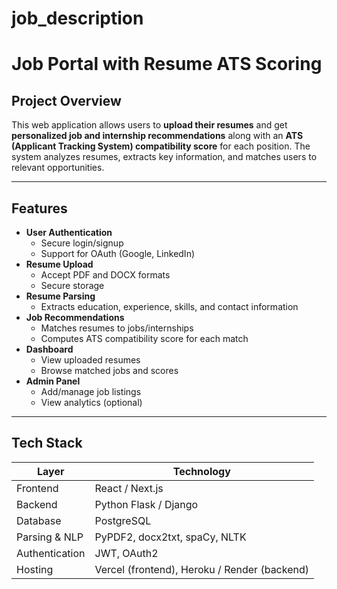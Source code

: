 # job_description
# Job Portal with Resume ATS Scoring

## Project Overview
This web application allows users to **upload their resumes** and get **personalized job and internship recommendations** along with an **ATS (Applicant Tracking System) compatibility score** for each position. The system analyzes resumes, extracts key information, and matches users to relevant opportunities.

---

## Features
- **User Authentication**
  - Secure login/signup
  - Support for OAuth (Google, LinkedIn)
- **Resume Upload**
  - Accept PDF and DOCX formats
  - Secure storage
- **Resume Parsing**
  - Extracts education, experience, skills, and contact information
- **Job Recommendations**
  - Matches resumes to jobs/internships
  - Computes ATS compatibility score for each match
- **Dashboard**
  - View uploaded resumes
  - Browse matched jobs and scores
- **Admin Panel**
  - Add/manage job listings
  - View analytics (optional)

---

## Tech Stack
| Layer | Technology |
|-------|------------|
| Frontend | React / Next.js |
| Backend | Python Flask / Django |
| Database | PostgreSQL |
| Parsing & NLP | PyPDF2, docx2txt, spaCy, NLTK |
| Authentication | JWT, OAuth2 |
| Hosting | Vercel (frontend), Heroku / Render (backend) |




